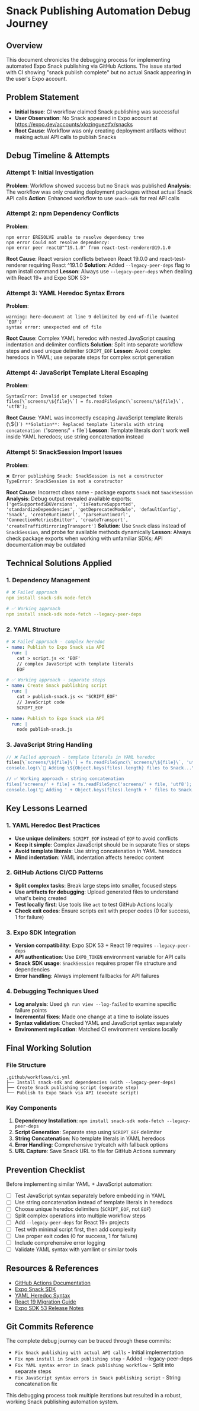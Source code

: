 # Snack Publishing Automation Debug Journey

## Overview
This document chronicles the debugging process for implementing automated Expo Snack publishing via GitHub Actions. The issue started with CI showing "snack publish complete" but no actual Snack appearing in the user's Expo account.

## Problem Statement
- **Initial Issue**: CI workflow claimed Snack publishing was successful
- **User Observation**: No Snack appeared in Expo account at https://expo.dev/accounts/xlozingueztfx/snacks
- **Root Cause**: Workflow was only creating deployment artifacts without making actual API calls to publish Snacks

## Debug Timeline & Attempts

### Attempt 1: Initial Investigation
**Problem**: Workflow showed success but no Snack was published
**Analysis**: The workflow was only creating deployment packages without actual Snack API calls
**Action**: Enhanced workflow to use `snack-sdk` for real API calls

### Attempt 2: npm Dependency Conflicts
**Problem**: 
```
npm error ERESOLVE unable to resolve dependency tree
npm error Could not resolve dependency:
npm error peer react@"^19.1.0" from react-test-renderer@19.1.0
```
**Root Cause**: React version conflicts between React 19.0.0 and react-test-renderer requiring React ^19.1.0
**Solution**: Added `--legacy-peer-deps` flag to npm install command
**Lesson**: Always use `--legacy-peer-deps` when dealing with React 19+ and Expo SDK 53+

### Attempt 3: YAML Heredoc Syntax Errors
**Problem**: 
```
warning: here-document at line 9 delimited by end-of-file (wanted `EOF')
syntax error: unexpected end of file
```
**Root Cause**: Complex YAML heredoc with nested JavaScript causing indentation and delimiter conflicts
**Solution**: Split into separate workflow steps and used unique delimiter `SCRIPT_EOF`
**Lesson**: Avoid complex heredocs in YAML; use separate steps for complex script generation

### Attempt 4: JavaScript Template Literal Escaping
**Problem**: 
```
SyntaxError: Invalid or unexpected token
files[\`screens/\${file}\`] = fs.readFileSync(\`screens/\${file}\`, 'utf8');
```
**Root Cause**: YAML was incorrectly escaping JavaScript template literals (`\`\${}\``)
**Solution**: Replaced template literals with string concatenation (`'screens/' + file`)
**Lesson**: Template literals don't work well inside YAML heredocs; use string concatenation instead

### Attempt 5: SnackSession Import Issues
**Problem**: 
```
❌ Error publishing Snack: SnackSession is not a constructor
TypeError: SnackSession is not a constructor
```
**Root Cause**: Incorrect class name - package exports `Snack` not `SnackSession`
**Analysis**: Debug output revealed available exports: `['getSupportedSDKVersions', 'isFeatureSupported', 'standardizeDependencies', 'getDeprecatedModule', 'defaultConfig', 'Snack', 'createRuntimeUrl', 'parseRuntimeUrl', 'ConnectionMetricsEmitter', 'createTransport', 'createTrafficMirroringTransport']`
**Solution**: Use `Snack` class instead of `SnackSession`, and probe for available methods dynamically
**Lesson**: Always check package exports when working with unfamiliar SDKs; API documentation may be outdated

## Technical Solutions Applied

### 1. Dependency Management
```yaml
# ❌ Failed approach
npm install snack-sdk node-fetch

# ✅ Working approach  
npm install snack-sdk node-fetch --legacy-peer-deps
```

### 2. YAML Structure
```yaml
# ❌ Failed approach - complex heredoc
- name: Publish to Expo Snack via API
  run: |
    cat > script.js << 'EOF'
    // complex JavaScript with template literals
    EOF

# ✅ Working approach - separate steps
- name: Create Snack publishing script
  run: |
    cat > publish-snack.js << 'SCRIPT_EOF'
    // JavaScript code
    SCRIPT_EOF

- name: Publish to Expo Snack via API
  run: |
    node publish-snack.js
```

### 3. JavaScript String Handling
```javascript
// ❌ Failed approach - template literals in YAML heredoc
files[\`screens/\${file}\`] = fs.readFileSync(\`screens/\${file}\`, 'utf8');
console.log(\`📄 Adding \${Object.keys(files).length} files to Snack...\`);

// ✅ Working approach - string concatenation
files['screens/' + file] = fs.readFileSync('screens/' + file, 'utf8');
console.log('📄 Adding ' + Object.keys(files).length + ' files to Snack...');
```

## Key Lessons Learned

### 1. YAML Heredoc Best Practices
- **Use unique delimiters**: `SCRIPT_EOF` instead of `EOF` to avoid conflicts
- **Keep it simple**: Complex JavaScript should be in separate files or steps
- **Avoid template literals**: Use string concatenation in YAML heredocs
- **Mind indentation**: YAML indentation affects heredoc content

### 2. GitHub Actions CI/CD Patterns
- **Split complex tasks**: Break large steps into smaller, focused steps
- **Use artifacts for debugging**: Upload generated files to understand what's being created
- **Test locally first**: Use tools like `act` to test GitHub Actions locally
- **Check exit codes**: Ensure scripts exit with proper codes (0 for success, 1 for failure)

### 3. Expo SDK Integration
- **Version compatibility**: Expo SDK 53 + React 19 requires `--legacy-peer-deps`
- **API authentication**: Use `EXPO_TOKEN` environment variable for API calls
- **Snack SDK usage**: `SnackSession` requires proper file structure and dependencies
- **Error handling**: Always implement fallbacks for API failures

### 4. Debugging Techniques Used
- **Log analysis**: Used `gh run view --log-failed` to examine specific failure points
- **Incremental fixes**: Made one change at a time to isolate issues
- **Syntax validation**: Checked YAML and JavaScript syntax separately
- **Environment replication**: Matched CI environment versions locally

## Final Working Solution

### File Structure
```
.github/workflows/ci.yml
├── Install snack-sdk and dependencies (with --legacy-peer-deps)
├── Create Snack publishing script (separate step)
└── Publish to Expo Snack via API (execute script)
```

### Key Components
1. **Dependency Installation**: `npm install snack-sdk node-fetch --legacy-peer-deps`
2. **Script Generation**: Separate step using `SCRIPT_EOF` delimiter
3. **String Concatenation**: No template literals in YAML heredocs
4. **Error Handling**: Comprehensive try/catch with fallback options
5. **URL Capture**: Save Snack URL to file for GitHub Actions summary

## Prevention Checklist

Before implementing similar YAML + JavaScript automation:

- [ ] Test JavaScript syntax separately before embedding in YAML
- [ ] Use string concatenation instead of template literals in heredocs
- [ ] Choose unique heredoc delimiters (`SCRIPT_EOF`, not `EOF`)
- [ ] Split complex operations into multiple workflow steps
- [ ] Add `--legacy-peer-deps` for React 19+ projects
- [ ] Test with minimal script first, then add complexity
- [ ] Use proper exit codes (0 for success, 1 for failure)
- [ ] Include comprehensive error logging
- [ ] Validate YAML syntax with yamllint or similar tools

## Resources & References

- [GitHub Actions Documentation](https://docs.github.com/en/actions)
- [Expo Snack SDK](https://github.com/expo/snack/tree/main/packages/snack-sdk)
- [YAML Heredoc Syntax](https://yaml.org/spec/1.2/spec.html#id2779048)
- [React 19 Migration Guide](https://react.dev/blog/2024/04/25/react-19)
- [Expo SDK 53 Release Notes](https://expo.dev/changelog/2024/09-18-sdk-53)

## Git Commits Reference

The complete debug journey can be traced through these commits:
- `Fix Snack publishing with actual API calls` - Initial implementation
- `Fix npm install in Snack publishing step` - Added --legacy-peer-deps
- `Fix YAML syntax error in Snack publishing workflow` - Split into separate steps
- `Fix JavaScript syntax errors in Snack publishing script` - String concatenation fix

This debugging process took multiple iterations but resulted in a robust, working Snack publishing automation system.
